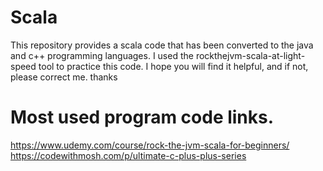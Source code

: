 # Scala
This repository provides a scala code that has been converted to the java and c++ programming languages. I used the rockthejvm-scala-at-light-speed tool to practice this code. I hope you will find it helpful, and if not, please correct me. thanks
# Most used program code links.
https://www.udemy.com/course/rock-the-jvm-scala-for-beginners/
https://codewithmosh.com/p/ultimate-c-plus-plus-series
